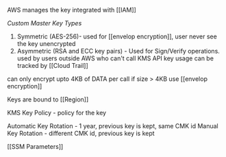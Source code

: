 AWS manages the key
integrated with [[IAM]]

*Custom Master Key Types*
1. Symmetric (AES-256)- used for [[envelop encryption]], user never see the key unencrypted
2. Asymmetric (RSA and ECC key pairs) -  Used for Sign/Verify operations. used by users outside AWS who can't call KMS API
key usage can be tracked by [[Cloud Trail]]

can only encrypt upto 4KB of DATA per call
if size > 4KB use [[envelop encryption]]

Keys are bound to [[Region]]

KMS Key Policy - policy for the key

Automatic Key Rotation - 1 year, previous key is kept, same CMK id
Manual Key Rotation - different CMK id, previous key is kept

[[SSM Parameters]]